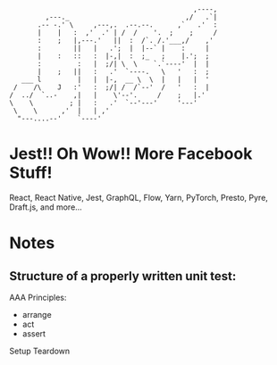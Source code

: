 ```
                                              ,----,
         ,---._                             ,/   .`|
       .-- -.' \     ,---,.  .--.--.      ,`   .'  :
       |    |   :  ,'  .' | /  /    '.  ;    ;     /
       :    ;   |,---.'   ||  :  /`. /.'___,/    ,'
       :        ||   |   .';  |  |--` |    :     |
       |    :   ::   :  |-,|  :  ;_   ;    |.';  ;
       :         :   |  ;/| \  \    `.`----'  |  |
       |    ;   ||   :   .'  `----.   \   '   :  ;
   ___ l         |   |  |-,  __ \  \  |   |   |  '
 /    /\    J   :'   :  ;/| /  /`--'  /   '   :  |
/  ../  `..-    ,|   |    \'--'.     /    ;   |.'
\    \         ; |   :   .'  `--'---'     '---'
 \    \      ,'  |   | ,'
  "---....--'    `----'

```

# Jest!! Oh Wow!! More Facebook Stuff!

React, React Native, Jest, GraphQL, Flow, Yarn, PyTorch, Presto, Pyre, Draft.js, and more...

# Notes

## Structure of a properly written unit test:

AAA Principles:

- arrange
- act
- assert

Setup
Teardown
